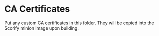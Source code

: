 # CA Certificates

Put any custom CA certificates in this folder. They will be copied into the Scorify minion image upon building.

